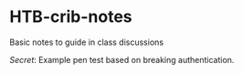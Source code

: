 # HTB-crib-notes
Basic notes to guide in class discussions

*Secret*: Example pen test based on breaking authentication.
